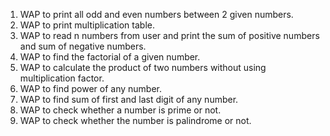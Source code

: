 1. WAP to print all odd and even numbers between 2 given numbers.
2. WAP to print multiplication table.
3. WAP to read n numbers from user and print the sum of positive numbers and sum of negative numbers.
4. WAP to find the factorial of a given number.
5. WAP to calculate the product of two numbers without using multiplication factor.
6. WAP to find power of any number.
7. WAP to find sum of first and last digit of any number.
8. WAP to check whether a number is prime or not.
9. WAP to check whether the number is palindrome or not.
